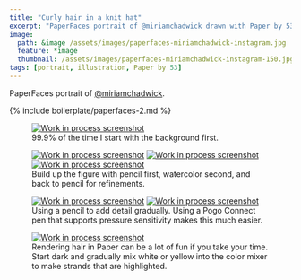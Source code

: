 ```yaml
---
title: "Curly hair in a knit hat"
excerpt: "PaperFaces portrait of @miriamchadwick drawn with Paper by 53 on an iPad."
image: 
  path: &image /assets/images/paperfaces-miriamchadwick-instagram.jpg 
  feature: *image
  thumbnail: /assets/images/paperfaces-miriamchadwick-instagram-150.jpg
tags: [portrait, illustration, Paper by 53]
---
```


PaperFaces portrait of [@miriamchadwick](http://instagram.com/miriamchadwick).

{% include boilerplate/paperfaces-2.md %}

<figure>
  <a href="{{ site.url }}/assets/images/paperfaces-miriamchadwick-process-1-lg.jpg"><img src="{{ site.url }}/assets/images/paperfaces-miriamchadwick-process-1-600.jpg" alt="Work in process screenshot"></a>
  <figcaption>99.9% of the time I start with the background first.</figcaption>
</figure>

<figure class="third">
  <a href="{{ site.url }}/assets/images/paperfaces-miriamchadwick-process-2-lg.jpg"><img src="{{ site.url }}/assets/images/paperfaces-miriamchadwick-process-2-600.jpg" alt="Work in process screenshot"></a>
  <a href="{{ site.url }}/assets/images/paperfaces-miriamchadwick-process-3-lg.jpg"><img src="{{ site.url }}/assets/images/paperfaces-miriamchadwick-process-3-600.jpg" alt="Work in process screenshot"></a>
  <a href="{{ site.url }}/assets/images/paperfaces-miriamchadwick-process-4-lg.jpg"><img src="{{ site.url }}/assets/images/paperfaces-miriamchadwick-process-4-600.jpg" alt="Work in process screenshot"></a>
  <figcaption>Build up the figure with pencil first, watercolor second, and back to pencil for refinements.</figcaption>
</figure>

<figure class="half">
  <a href="{{ site.url }}/assets/images/paperfaces-miriamchadwick-process-5-lg.jpg"><img src="{{ site.url }}/assets/images/paperfaces-miriamchadwick-process-5-600.jpg" alt="Work in process screenshot"></a>
  <a href="{{ site.url }}/assets/images/paperfaces-miriamchadwick-process-6-lg.jpg"><img src="{{ site.url }}/assets/images/paperfaces-miriamchadwick-process-6-600.jpg" alt="Work in process screenshot"></a>
  <figcaption>Using a pencil to add detail gradually. Using a Pogo Connect pen that supports pressure sensitivity makes this much easier.</figcaption>
</figure>

<figure>
  <a href="{{ site.url }}/assets/images/paperfaces-miriamchadwick-process-7-lg.jpg"><img src="{{ site.url }}/assets/images/paperfaces-miriamchadwick-process-7-600.jpg" alt="Work in process screenshot"></a>
  <figcaption>Rendering hair in Paper can be a lot of fun if you take your time. Start dark and gradually mix white or yellow into the color mixer to make strands that are highlighted.</figcaption>
</figure>
